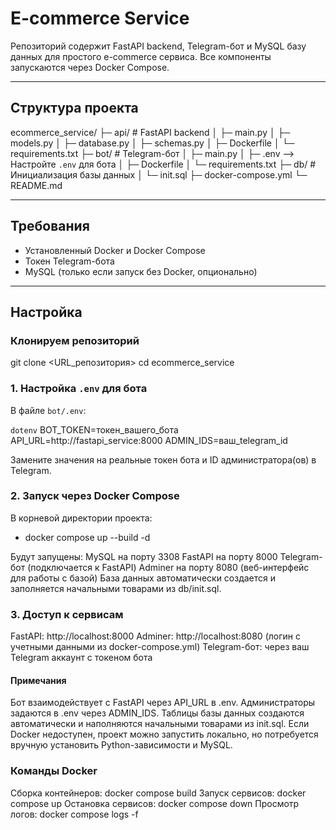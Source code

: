 # E-commerce Service

Репозиторий содержит FastAPI backend, Telegram-бот и MySQL базу данных для простого e-commerce сервиса. Все компоненты запускаются через Docker Compose.

---

## Структура проекта
ecommerce_service/
├─ api/ # FastAPI backend
│ ├─ main.py
│ ├─ models.py
│ ├─ database.py
│ ├─ schemas.py
│ ├─ Dockerfile
│ └─ requirements.txt
├─ bot/ # Telegram-бот
│ ├─ main.py
│ ├─ .env      -->  Настройте `.env` для бота
│ ├─ Dockerfile
│ └─ requirements.txt
├─ db/ # Инициализация базы данных
│ └─ init.sql
├─ docker-compose.yml
└─ README.md

---

## Требования

- Установленный Docker и Docker Compose
- Токен Telegram-бота
- MySQL (только если запуск без Docker, опционально)

---

## Настройка
### Клонируем репозиторий
git clone <URL_репозитория>
cd ecommerce_service

### 1. Настройка `.env` для бота

В файле `bot/.env`:

```dotenv```
BOT_TOKEN=токен_вашего_бота
API_URL=http://fastapi_service:8000
ADMIN_IDS=ваш_telegram_id

Замените значения на реальные токен бота и ID администратора(ов) в Telegram.

### 2. Запуск через Docker Compose

В корневой директории проекта:

- docker compose up --build -d

Будут запущены:
MySQL на порту 3308
FastAPI на порту 8000
Telegram-бот (подключается к FastAPI)
Adminer на порту 8080 (веб-интерфейс для работы с базой)
База данных автоматически создается и заполняется начальными товарами из db/init.sql.

### 3. Доступ к сервисам

FastAPI: http://localhost:8000
Adminer: http://localhost:8080 (логин с учетными данными из docker-compose.yml)
Telegram-бот: через ваш Telegram аккаунт с токеном бота

#### Примечания

Бот взаимодействует с FastAPI через API_URL в .env.
Администраторы задаются в .env через ADMIN_IDS.
Таблицы базы данных создаются автоматически и наполняются начальными товарами из init.sql.
Если Docker недоступен, проект можно запустить локально, но потребуется вручную установить Python-зависимости и MySQL.

### Команды Docker

Сборка контейнеров: docker compose build
Запуск сервисов: docker compose up
Остановка сервисов: docker compose down
Просмотр логов: docker compose logs -f
